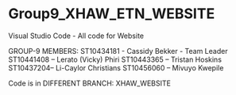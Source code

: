 # Group9_XHAW_ETN_WEBSITE
Visual Studio Code - All code for Website 

GROUP-9 MEMBERS:
ST10434181 - Cassidy Bekker - Team Leader
ST10441408 – Lerato (Vicky) Phiri 
ST10443365 – Tristan Hoskins
ST10437204– Li-Caylor Christians
ST10456060 – Mivuyo Kwepile


Code is in DIFFERENT BRANCH:  XHAW_WEBSITE
